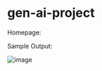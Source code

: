 # gen-ai-project
Homepage:


Sample Output:

![image](https://github.com/user-attachments/assets/26fa30cb-48f8-438e-be1e-b6b55f3cde64)
